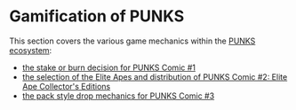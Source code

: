 # Gamification of PUNKS

This section covers the various game mechanics within the [PUNKS ecosystem](../../ecosystem/punks/):&#x20;

* [the stake or burn decision for PUNKS Comic #1](comic1.md)
* [the selection of the Elite Apes and distribution of PUNKS Comic #2: Elite Ape Collector's Editions](comic2.md)
* [the pack style drop mechanics for PUNKS Comic #3](comic3.md)
